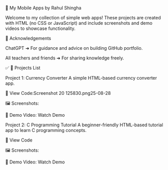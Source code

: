 🌟 My Mobile Apps by Rahul Shingha


Welcome to my collection of simple web apps!
These projects are created with HTML (no CSS or JavaScript) and include screenshots and demo videos to showcase functionality.



🙏 Acknowledgements

ChatGPT ➜ For guidance and advice on building GitHub portfolio.

All teachers and friends ➜ For sharing knowledge freely.



✅ 📌 Projects List


Project 1: Currency Converter
A simple HTML-based currency converter app.

📄 View Code:Screenshot 20 125830.png25-08-28

🖼 Screenshots:




🎥 Demo Video: Watch Demo




Project 2: C Programming Tutorial
A beginner-friendly HTML-based tutorial app to learn C programming concepts.

📄 View Code

🖼 Screenshots:




🎥 Demo Video: Watch Demo
